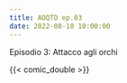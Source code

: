 ```yaml
---
title: AOQTD ep.03
date: 2022-08-10 10:00:00
---
```

Episodio 3: Attacco agli orchi
<!--more-->
{{< comic_double >}}